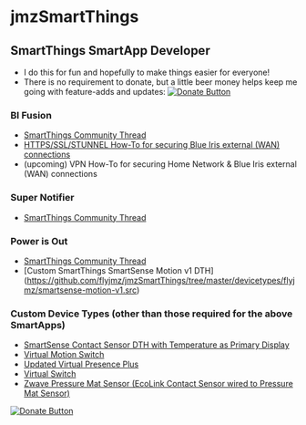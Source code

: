 # jmzSmartThings

## SmartThings SmartApp Developer
* I do this for fun and hopefully to make things easier for everyone!
* There is no requirement to donate, but a little beer money helps keep me going with feature-adds and updates:
[![Donate Button](https://raw.githubusercontent.com/flyjmz/jmzSmartThings/master/resources/donateButton.gif "Donate")](https://www.paypal.com/cgi-bin/webscr?cmd=_donations&business=6T44ZPUKCMYL6&lc=US&item_name=FLYJMZ%20Custom%20SmartApps&currency_code=USD&bn=PP%2dDonationsBF%3abtn_donateCC_LG%2egif%3aNonHosted)

### BI Fusion
* [SmartThings Community Thread](https://community.smartthings.com/t/release-bi-fusion-v3-0-adds-blue-iris-device-type-handler-blue-iris-camera-dth-motion-sensing/103032)
* [HTTPS/SSL/STUNNEL How-To for securing Blue Iris external (WAN) connections](https://github.com/flyjmz/jmzSmartThings/blob/master/smartapps/flyjmz/blue-iris-fusion.src/HTTPS:SSL:STUNNEL%20How-To.md)
* (upcoming) VPN How-To for securing Home Network & Blue Iris external (WAN) connections

### Super Notifier
* [SmartThings Community Thread](https://community.smartthings.com/t/release-super-notifier-all-your-alerts-in-one-place/597)

### Power is Out
* [SmartThings Community Thread](https://community.smartthings.com/t/this-is-awesome-power-is-out-based-on-state-of-v1-motion-sensor/3757)
* [Custom SmartThings SmartSense Motion v1 DTH] (https://github.com/flyjmz/jmzSmartThings/tree/master/devicetypes/flyjmz/smartsense-motion-v1.src)

### Custom Device Types (other than those required for the above SmartApps)
* [SmartSense Contact Sensor DTH with Temperature as Primary Display](https://github.com/flyjmz/jmzSmartThings/tree/master/devicetypes/flyjmz/smartsense-open-closed-sensor-temp-display.src)
* [Virtual Motion Switch](https://github.com/flyjmz/jmzSmartThings/tree/master/devicetypes/flyjmz/virtual-motion-switch.src)
* [Updated Virtual Presence Plus](https://github.com/flyjmz/jmzSmartThings/tree/master/devicetypes/flyjmz/virtual-presence-plus.src)
* [Virtual Switch](https://github.com/flyjmz/jmzSmartThings/tree/master/devicetypes/flyjmz/virtual-switch.src)
* [Zwave Pressure Mat Sensor (EcoLink Contact Sensor wired to Pressure Mat Sensor)](https://github.com/flyjmz/jmzSmartThings/tree/master/devicetypes/flyjmz/zwave-pressure-mat-sensor.src)


[![Donate Button](https://raw.githubusercontent.com/flyjmz/jmzSmartThings/master/resources/donateButton.gif "Donate")](https://www.paypal.com/cgi-bin/webscr?cmd=_donations&business=6T44ZPUKCMYL6&lc=US&item_name=FLYJMZ%20Custom%20SmartApps&currency_code=USD&bn=PP%2dDonationsBF%3abtn_donateCC_LG%2egif%3aNonHosted)
